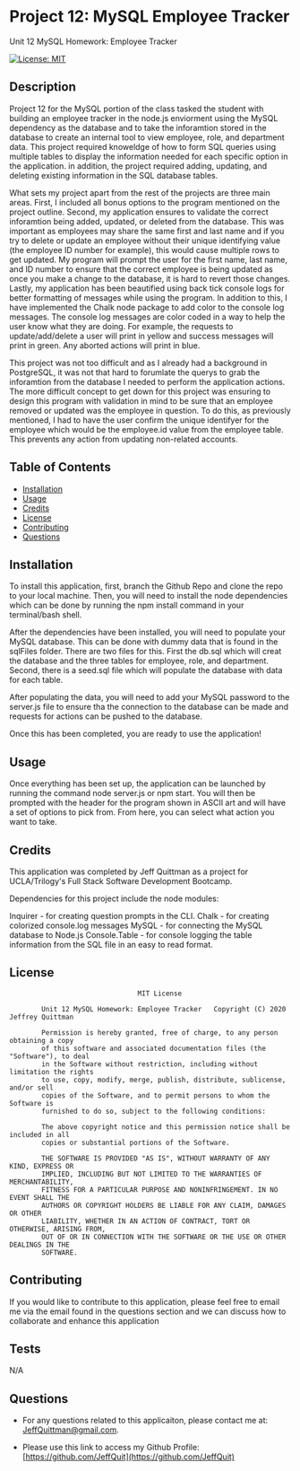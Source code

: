 # Project 12: MySQL Employee Tracker

Unit 12 MySQL Homework: Employee Tracker

[![License: MIT](https://img.shields.io/badge/License-MIT-yellow.svg)](https://opensource.org/licenses/MIT)

## Description

Project 12 for the MySQL portion of the class tasked the student with building an employee tracker in the node.js enviorment using the MySQL dependency as the database and to take the inforamtion
stored in the database to create an internal tool to view employee, role, and department data. This project required knoweldge of how to form SQL queries using multiple tables to display the
information needed for each specific option in the application. in addition, the project required adding, updating, and deleting existing information in the SQL database tables.

What sets my project apart from the rest of the projects are three main areas. First, I included all bonus options to the program mentioned on the project outline. Second, my application ensures to
validate the correct inforamtion being added, updated, or deleted from the database. This was important as employees may share the same first and last name and if you try to delete or update an
employee without their unique identifying value (the employee ID number for example), this would cause multiple rows to get updated. My program will prompt the user for the first name, last name, and
ID number to ensure that the correct employee is being updated as once you make a change to the database, it is hard to revert those changes. Lastly, my application has been beautified using back tick
console logs for better formatting of messages while using the program. In addition to this, I have implemented the Chalk node package to add color to the console log messages. The console log
messages are color coded in a way to help the user know what they are doing. For example, the requests to update/add/delete a user will print in yellow and success messages will print in green. Any
aborted actions will print in blue.

This project was not too difficult and as I already had a background in PostgreSQL, it was not that hard to forumlate the querys to grab the inforamtion from the database I needed to perform the
application actions. The more difficult concept to get down for this project was ensuring to design this program with validation in mind to be sure that an employee removed or updated was the employee
in question. To do this, as previously mentioned, I had to have the user confirm the unique identifyer for the employee which would be the employee.id value from the employee table. This prevents any
action from updating non-related accounts.

## Table of Contents

-   [Installation](#installation)
-   [Usage](#usage)
-   [Credits](#credits)
-   [License](#license)
-   [Contributing](#contributing)
-   [Questions](#questions)

## Installation

To install this application, first, branch the Github Repo and clone the repo to your local machine. Then, you will need to install the node dependencies which can be done by running the npm install
command in your terminal/bash shell.

After the dependencies have been installed, you will need to populate your MySQL database. This can be done with dummy data that is found in the sqlFiles folder. There are two files for this. First
the db.sql which will creat the database and the three tables for employee, role, and department. Second, there is a seed.sql file which will populate the database with data for each table.

After populating the data, you will need to add your MySQL password to the server.js file to ensure tha the connection to the database can be made and requests for actions can be pushed to the
database.

Once this has been completed, you are ready to use the application!

## Usage

Once everything has been set up, the application can be launched by running the command node server.js or npm start. You will then be prompted with the header for the program shown in ASCII art and
will have a set of options to pick from. From here, you can select what action you want to take.

## Credits

This application was completed by Jeff Quittman as a project for UCLA/Trilogy's Full Stack Software Development Bootcamp.

Dependencies for this project include the node modules:

Inquirer - for creating question prompts in the CLI. Chalk - for creating colorized console.log messages MySQL - for connecting the MySQL database to Node.js Console.Table - for console logging the
table information from the SQL file in an easy to read format.

## License

    								MIT License

    		Unit 12 MySQL Homework: Employee Tracker   Copyright (C) 2020 Jeffrey Quittman

    		Permission is hereby granted, free of charge, to any person obtaining a copy
    		of this software and associated documentation files (the "Software"), to deal
    		in the Software without restriction, including without limitation the rights
    		to use, copy, modify, merge, publish, distribute, sublicense, and/or sell
    		copies of the Software, and to permit persons to whom the Software is
    		furnished to do so, subject to the following conditions:

    		The above copyright notice and this permission notice shall be included in all
    		copies or substantial portions of the Software.

    		THE SOFTWARE IS PROVIDED "AS IS", WITHOUT WARRANTY OF ANY KIND, EXPRESS OR
    		IMPLIED, INCLUDING BUT NOT LIMITED TO THE WARRANTIES OF MERCHANTABILITY,
    		FITNESS FOR A PARTICULAR PURPOSE AND NONINFRINGEMENT. IN NO EVENT SHALL THE
    		AUTHORS OR COPYRIGHT HOLDERS BE LIABLE FOR ANY CLAIM, DAMAGES OR OTHER
    		LIABILITY, WHETHER IN AN ACTION OF CONTRACT, TORT OR OTHERWISE, ARISING FROM,
    		OUT OF OR IN CONNECTION WITH THE SOFTWARE OR THE USE OR OTHER DEALINGS IN THE
    		SOFTWARE.

## Contributing

If you would like to contribute to this application, please feel free to email me via the email found in the questions section and we can discuss how to collaborate and enhance this application

## Tests

N/A

## Questions

-   For any questions related to this applicaiton, please contact me at: JeffQuittman@gmail.com.

-   Please use this link to access my Github Profile: [https://github.com/JeffQuit](https://github.com/JeffQuit)
